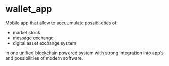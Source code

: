 # wallet_app

Mobile app that allow to accuumulate possibileties of:
- market stock
- message exchange
- digital asset exchange system

in one unified blockchain powered system with strong integration into app's and possibilities of modern software.

